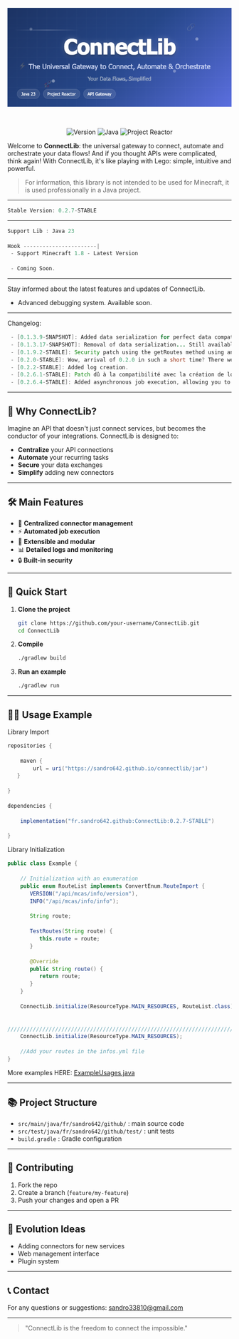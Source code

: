 <div align="center">

![ConnectLib Banner](./banner.png)

<br>

![Version](https://img.shields.io/github/v/tag/Sandro642/ConnectLib?label=Version&style=for-the-badge&color=blue&logo=github)
![Java](https://img.shields.io/badge/java-%23ED8B00.svg?style=for-the-badge&logo=openjdk&logoColor=white)
![Project Reactor](https://img.shields.io/badge/Project%20Reactor-6DB33F?style=for-the-badge&logo=spring&logoColor=white)

</div>

Welcome to **ConnectLib**: the universal gateway to connect, automate and orchestrate your data flows!
And if you thought APIs were complicated, think again! With ConnectLib, it's like playing with Lego: simple, intuitive and powerful.
> For information, this library is not intended to be used for Minecraft, it is used professionally in a Java project.

---

```java
Stable Version: 0.2.7-STABLE
```

---

```java
Support Lib : Java 23

Hook -----------------------|
 - Support Minecraft 1.8 - Latest Version

 - Coming Soon.
```
---

Stay informed about the latest features and updates of ConnectLib.

- Advanced debugging system. Available soon.

---

Changelog:

```java
 - [0.1.3.9-SNAPSHOT]: Added data serialization for perfect data compatibility with HOOK.
 - [0.1.3.17-SNAPSHOT]: Removal of data serialization... Still available from the /feature/serializer branch. Useful if processes are not initialized in the same environment.
 - [0.1.9.2-STABLE]: Security patch using the getRoutes method using an enumeration class for routeName: StackOverflowError... + Creation of maps according to the desired variable type.
 - [0.2.0-STABLE]: Wow, arrival of 0.2.0 in such a short time? There were things to do on this project ;)
 - [0.2.2-STABLE]: Added log creation. 
 - [0.2.6.1-STABLE]: Patch dû à la compatibilité avec la création de log et le Hook Minecraft.
 - [0.2.6.4-STABLE]: Added asynchronous job execution, allowing you to run tasks in the background without blocking your main application thread.
```

---

## 🌟 Why ConnectLib?

Imagine an API that doesn't just connect services, but becomes the conductor of your integrations. ConnectLib is designed to:

- **Centralize** your API connections
- **Automate** your recurring tasks
- **Secure** your data exchanges
- **Simplify** adding new connectors

---

## 🛠️ Main Features

- 🔌 **Centralized connector management**
- ⚡ **Automated job execution**
- 🧩 **Extensible and modular**
- 📊 **Detailed logs and monitoring**
- 🔒 **Built-in security**

---

## 🚦 Quick Start

1. **Clone the project**
   ```bash
   git clone https://github.com/your-username/ConnectLib.git
   cd ConnectLib
   ```
2. **Compile**
   ```bash
   ./gradlew build
   ```
3. **Run an example**
   ```bash
   ./gradlew run
   ```

---

## 🧑‍💻 Usage Example

Library Import
```java
repositories {
    
    maven {
        url = uri("https://sandro642.github.io/connectlib/jar")
   }
   
}

dependencies {
    
    implementation("fr.sandro642.github:ConnectLib:0.2.7-STABLE")
    
}

```
Library Initialization
```java
public class Example {
    
    // Initialization with an enumeration
    public enum RouteList implements ConvertEnum.RouteImport {
       VERSION("/api/mcas/info/version"),
       INFO("/api/mcas/info/info");

       String route;

       TestRoutes(String route) {
          this.route = route;
       }

       @Override
       public String route() {
          return route;
       }
    }
    
    ConnectLib.initialize(ResourceType.MAIN_RESOURCES, RouteList.class);
    
    
///////////////////////////////////////////////////////////////////////////    
    ConnectLib.initialize(ResourceType.MAIN_RESOURCES);
    
    //Add your routes in the infos.yml file
}
```

More examples HERE: [ExampleUsages.java](src/main/java/fr/sandro642/github/example/ExampleUsages.java)

---

## 📚 Project Structure

- `src/main/java/fr/sandro642/github/` : main source code
- `src/test/java/fr/sandro642/github/test/` : unit tests
- `build.gradle` : Gradle configuration

---

## 🤝 Contributing

1. Fork the repo
2. Create a branch (`feature/my-feature`)
3. Push your changes and open a PR

---

## 🧠 Evolution Ideas

- Adding connectors for new services
- Web management interface
- Plugin system

---

## 📞 Contact

For any questions or suggestions: [sandro33810@gmail.com](mailto:sandro33810@gmail.com)

---

> "ConnectLib is the freedom to connect the impossible."
